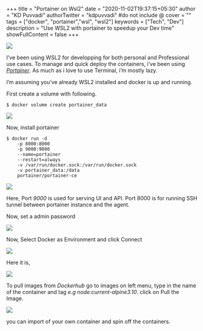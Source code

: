 +++
title = "Portainer on Wsl2"
date = "2020-11-02T19:37:15+05:30"
author = "KD Puvvadi"
authorTwitter = "kdpuvvadi" #do not include @
cover = ""
tags = ["docker", "portainer","wsl", "wsl2"]
keywords = ["Tech", "Dev"]
description = "Use WSL2 with portainer to speedup your Dev time"
showFullContent = false
+++

![](/image/wsl2-portainer.jpg)

I’ve been using WSL2 for developping for both personal and Professional use cases. To manage and quick deploy the containers, i’ve been using *[Portainer](https://www.portainer.io/)*. As much as i love to use Terminal, i’m mostly lazy.

I’m assuming you’ve already WSL2 installed and docker is up and running.

First create a volume with following.

````
$ docker volume create portainer_data
````

![](/image/portainer-volume.jpg)

Now, install portainer

````
$ docker run -d 
    -p 8000:8000 
    -p 9000:9000 
    --name=portainer 
    --restart=always 
    -v /var/run/docker.sock:/var/run/docker.sock 
    -v portainer_data:/data 
    portainer/portainer-ce
````

![](/image/portainer-running.png)

Here, Port *9000* is used for serving UI and API. Port 8000 is for running SSH tunnel between portainer instance and the agent.

Now, set a admin password

![](/image/portainer-user.png)

Now, Select Docker as Environment and click Connect

![](/image/portainer-env.png)

Here it is,

![](/image/portainer-dashboard.png)

To pull images from *Dockerhub* go to images on left menu, type in the name of the container and tag *e.g node:current-alpine3.10*. click on Pull the Image.

![](/image/docker-images-hub.png)

you can import of your own container and spin off the containers.